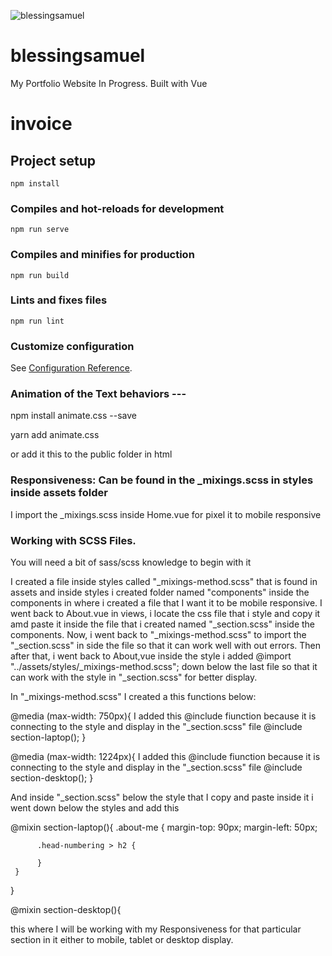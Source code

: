 ![blessingsamuel](https://user-images.githubusercontent.com/85754527/166171391-a69c4ec6-1bb9-419c-92c1-d86c72ecd622.JPG)


# blessingsamuel
My Portfolio Website In Progress. Built with Vue


# invoice

## Project setup
```
npm install
```

### Compiles and hot-reloads for development
```
npm run serve
```

### Compiles and minifies for production
```
npm run build
```

### Lints and fixes files
```
npm run lint
```

### Customize configuration
See [Configuration Reference](https://cli.vuejs.org/config/).


### Animation of the Text behaviors ---

 npm install animate.css --save

 yarn add animate.css

 or add it this to the public folder in html

 <head>
  <link
    rel="stylesheet"
    href="https://cdnjs.cloudflare.com/ajax/libs/animate.css/4.1.1/animate.min.css"
  />
</head>


### Responsiveness: Can be found in the _mixings.scss in styles inside assets folder

I import the _mixings.scss inside Home.vue for pixel it to mobile responsive

### Working with SCSS Files.

You will need a bit of sass/scss knowledge to begin with it

I created a file inside styles called "_mixings-method.scss" that is found in assets and inside styles i created folder named "components" inside the components in where i created a file that I want it to be mobile responsive. I went back to About.vue in views, i locate the css file that i style and copy it amd paste it inside the file that i created named "_section.scss" inside the components. Now, i went back to "_mixings-method.scss" to import the "_section.scss" in side the file so that it can work well with out errors. Then after that, i went back to About,vue inside the style i added @import "../assets/styles/_mixings-method.scss"; down below the last file so that it can work with the style in "_section.scss" for better display.


In "_mixings-method.scss" I created a this functions below:

@media (max-width: 750px){ 
     I added this @include fiunction because it is connecting to the style and display in the "_section.scss" file 
  @include section-laptop();
 }

@media (max-width: 1224px){ 
      I added this @include fiunction because it is connecting to the style and display in the "_section.scss" file 
    @include section-desktop();
 }  


And inside "_section.scss" below the style that I copy and paste inside it i went down below the styles and add this 

@mixin section-laptop(){
     .about-me {
          margin-top: 90px;
          margin-left: 50px;

          .head-numbering > h2 {
               
          }
     }
   }

   @mixin section-desktop(){

this where I will be working with my Responsiveness for that particular section in it either to mobile, tablet or desktop display.


